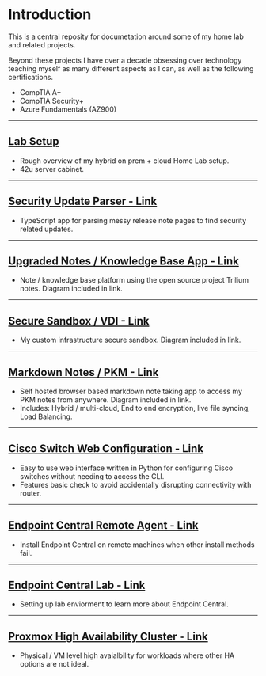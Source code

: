 # Introduction
This is a central reposity for documetation around some of my home lab and related projects. 

Beyond these projects I have over a decade obsessing over technology teaching myself as many different aspects as I can, as well as the following certifications.
- CompTIA A+
- CompTIA Security+
- Azure Fundamentals (AZ900)

---

## [Lab Setup](https://github.com/Dzzs/Projects/blob/main/Home%20Lab.md)
- Rough overview of my hybrid on prem + cloud Home Lab setup.
- 42u server cabinet.

---

## [Security Update Parser - Link](https://github.com/Dzzs/Projects/blob/main/Security%20Update%20Parser.md)
- TypeScript app for parsing messy release note pages to find security related updates.
  
---

## [Upgraded Notes / Knowledge Base App - Link](https://github.com/Dzzs/Projects/blob/main/Notes.md)
- Note / knowledge base platform using the open source project Trilium notes. Diagram included in link.

---

## [Secure Sandbox / VDI - Link](https://github.com/Dzzs/Projects/blob/main/Secure%20Sandbox.md)
- My custom infrastructure secure sandbox. Diagram included in link.

---

## [Markdown Notes / PKM - Link](https://github.com/Dzzs/Projects/blob/main/Markdown%20Notes.md)
- Self hosted browser based markdown note taking app to access my PKM notes from anywhere. Diagram included in link.
- Includes: Hybrid / multi-cloud, End to end encryption, live file syncing, Load Balancing.

---

## [Cisco Switch Web Configuration - Link](https://github.com/Dzzs/3850WebConfig)
- Easy to use web interface written in Python for configuring Cisco switches without needing to access the CLI.
- Features basic check to avoid accidentally disrupting connectivity with router.

---

## [Endpoint Central Remote Agent - Link](https://github.com/Dzzs/Projects/blob/main/Endpoint%20Central%20Remote%20Agent.md)
- Install Endpoint Central on remote machines when other install methods fail.

---

## [Endpoint Central Lab - Link](https://github.com/Dzzs/Projects/blob/main/Endpoint%20Central%20Lab.md)
- Setting up lab enviorment to learn more about Endpoint Central.

---

## [Proxmox High Availability Cluster - Link](https://github.com/Dzzs/Projects/blob/main/Proxmox%20HA%20Cluster.md)
- Physical / VM level high avaialbility for workloads where other HA options are not ideal.
